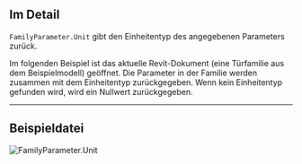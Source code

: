 ## Im Detail
`FamilyParameter.Unit` gibt den Einheitentyp des angegebenen Parameters zurück.

Im folgenden Beispiel ist das aktuelle Revit-Dokument (eine Türfamilie aus dem Beispielmodell) geöffnet. Die Parameter in der Familie werden zusammen mit dem Einheitentyp zurückgegeben. Wenn kein Einheitentyp gefunden wird, wird ein Nullwert zurückgegeben.
___
## Beispieldatei

![FamilyParameter.Unit](./Revit.Elements.FamilyParameter.Unit_img.jpg)
